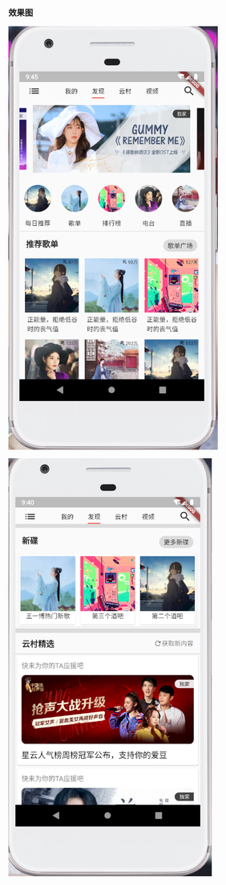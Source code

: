 ### 效果图
![首页实现图](https://raw.githubusercontent.com/HuoXiaoYe/flutter-wangyiMusic/master/images/home_page1.PNG)

![首页实现图](https://raw.githubusercontent.com/HuoXiaoYe/flutter-wangyiMusic/master/images/b2.PNG)